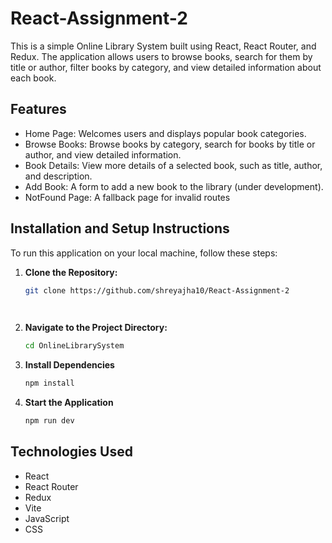 # React-Assignment-2
 
This is a simple Online Library System built using React, React Router, and Redux. The application allows users to browse books, search for them by title or author, filter books by category, and view detailed information about each book.

## Features
- Home Page: Welcomes users and displays popular book categories.
 - Browse Books: Browse books by category, search for books by title or author, and view detailed information.
- Book Details: View more details of a selected book, such as title, author, and description.
- Add Book: A form to add a new book to the library (under development).
- NotFound Page: A fallback page for invalid routes

## Installation and Setup Instructions

To run this application on your local machine, follow these steps:

1. **Clone the Repository:**
   ```bash
   git clone https://github.com/shreyajha10/React-Assignment-2

 
2. **Navigate to the Project Directory:**
   ```bash
   cd OnlineLibrarySystem


3. **Install Dependencies**
   ```bash
   npm install


4. **Start the Application**
   ```bash
   npm run dev


 ## Technologies Used
- React
- React Router
- Redux
- Vite
- JavaScript
- CSS



